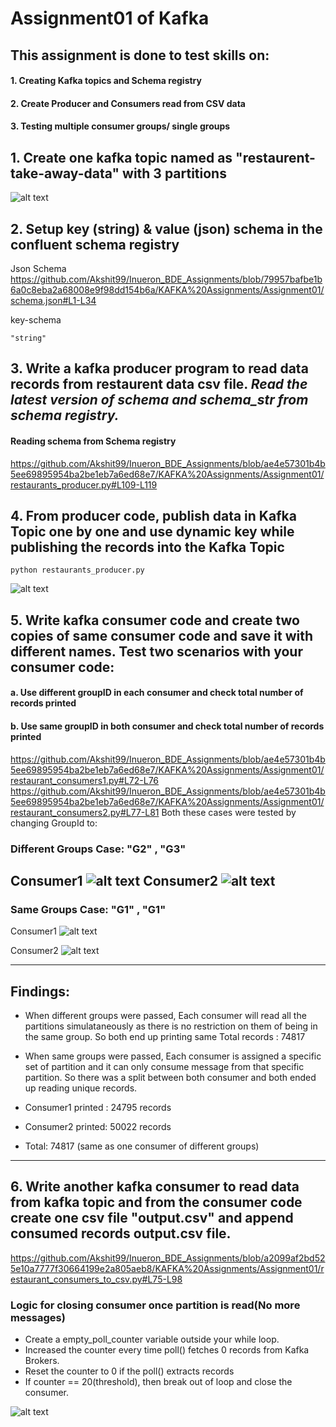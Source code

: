 # Assignment01 of Kafka

## This assignment is done to test skills on:
#### 1. Creating Kafka topics and Schema registry 
#### 2. Create Producer and Consumers read from CSV data
#### 3. Testing multiple consumer groups/ single groups


## 1. Create one kafka topic named as "restaurent-take-away-data" with 3 partitions

![alt text](https://github.com/Akshit99/Inueron_BDE_Assignments/blob/main/KAFKA%20Assignments/Assignment01/screenshots/Kafka-topic.PNG?raw=true "Create Topic")

## 2. Setup key (string) & value (json) schema in the confluent schema registry

Json Schema
https://github.com/Akshit99/Inueron_BDE_Assignments/blob/79957bafbe1b6a0c8eba2a68008e9f98dd154b6a/KAFKA%20Assignments/Assignment01/schema.json#L1-L34

key-schema
```
"string"
```

 ## 3. Write a kafka producer program to read data records from restaurent data csv file. *Read the latest version of schema and schema_str from schema registry.*

#### Reading schema from Schema registry

https://github.com/Akshit99/Inueron_BDE_Assignments/blob/ae4e57301b4b5ee69895954ba2be1eb7a6ed68e7/KAFKA%20Assignments/Assignment01/restaurants_producer.py#L109-L119

## 4. From producer code, publish data in Kafka Topic one by one and use dynamic key while publishing the records into the Kafka Topic
```
python restaurants_producer.py
```

![alt text](https://github.com/Akshit99/Inueron_BDE_Assignments/blob/main/KAFKA%20Assignments/Assignment01/screenshots/producer.PNG?raw=true)

## 5. Write kafka consumer code and create two copies of same consumer code and save it with different names. Test two scenarios with your consumer code:
#### a. Use different groupID in each consumer and check total number of records printed
#### b. Use same groupID in both consumer and check total number of records printed

https://github.com/Akshit99/Inueron_BDE_Assignments/blob/ae4e57301b4b5ee69895954ba2be1eb7a6ed68e7/KAFKA%20Assignments/Assignment01/restaurant_consumers1.py#L72-L76
https://github.com/Akshit99/Inueron_BDE_Assignments/blob/ae4e57301b4b5ee69895954ba2be1eb7a6ed68e7/KAFKA%20Assignments/Assignment01/restaurant_consumers2.py#L77-L81
Both these cases were tested by changing GroupId to:

### Different Groups Case:  "G2" , "G3"

Consumer1 
![alt text](https://github.com/Akshit99/Inueron_BDE_Assignments/blob/main/KAFKA%20Assignments/Assignment01/screenshots/dg_consumer1.PNG?raw=true)
Consumer2
![alt text](https://github.com/Akshit99/Inueron_BDE_Assignments/blob/main/KAFKA%20Assignments/Assignment01/screenshots/dg_consumer2.PNG?raw=true)
---

### Same Groups Case: "G1" , "G1"

Consumer1
![alt text](https://github.com/Akshit99/Inueron_BDE_Assignments/blob/main/KAFKA%20Assignments/Assignment01/screenshots/sg_consumer1.PNG?raw=true)

Consumer2 
![alt text](https://github.com/Akshit99/Inueron_BDE_Assignments/blob/main/KAFKA%20Assignments/Assignment01/screenshots/sg_consumer2.PNG?raw=true)

---
## Findings:
- When different groups were passed, Each consumer will read all the partitions simulataneously as there is no restriction on them of being in the same group. So both end up printing same Total records : 74817
- When same groups were passed, Each consumer is assigned a specific set of partition and it can only consume message from that specific partition. So there was a split between both consumer and both ended up reading unique records. 

 - Consumer1 printed : 24795 records  
 - Consumer2 printed: 50022 records 
 - Total: 74817 (same as one consumer of different groups)
  
---

## 6. Write another kafka consumer to read data from kafka topic and from the consumer code create one csv file "output.csv" and append consumed records output.csv file.

https://github.com/Akshit99/Inueron_BDE_Assignments/blob/a2099af2bd525e10a7777f30664199e2a805aeb8/KAFKA%20Assignments/Assignment01/restaurant_consumers_to_csv.py#L75-L98

### Logic for closing consumer once partition is read(No more messages)
- Create a empty_poll_counter variable outside your while loop.
- Increased the counter every time poll() fetches 0 records from Kafka Brokers.
- Reset the counter to 0 if the poll() extracts records
- If counter == 20(threshold), then break out of loop and close the consumer.

![alt text](https://github.com/Akshit99/Inueron_BDE_Assignments/blob/main/KAFKA%20Assignments/Assignment01/screenshots/dataframe.PNG?raw=true)
